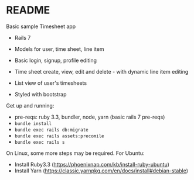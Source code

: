 # README

Basic sample Timesheet app

* Rails 7

* Models for user, time sheet, line item

* Basic login, signup, profile editing

* Time sheet create, view, edit and delete - with dynamic line item editing

* List view of user's timesheets

* Styled with bootstrap

Get up and running:
* pre-reqs:  ruby 3.3, bundler, node, yarn (basic rails 7 pre-reqs)
* `bundle install`
* `bundle exec rails db:migrate`
* `bundle exec rails assets:precomile`
* `bundle exec rails s`

On Linux, some more steps may be required.
For Ubuntu:
* Install Ruby3.3 (https://phoenixnap.com/kb/install-ruby-ubuntu)
* Install Yarn (https://classic.yarnpkg.com/en/docs/install#debian-stable)
